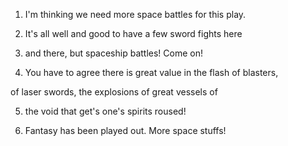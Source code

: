 1. I'm thinking we need more space battles for this play.  

2. It's all well and good to have a few sword fights here

3. and there, but spaceship battles!  Come on!  

4. You have to agree there is great value in the flash of blasters,

of laser swords, the explosions of great vessels of

5. the void that get's one's spirits roused!

6. Fantasy has been played out.  More space stuffs!

